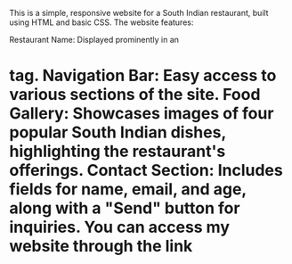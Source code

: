 This is a simple, responsive website for a South Indian restaurant, built using HTML and basic CSS. The website features:

Restaurant Name: Displayed prominently in an <h1> tag.
Navigation Bar: Easy access to various sections of the site.
Food Gallery: Showcases images of four popular South Indian dishes, highlighting the restaurant's offerings.
Contact Section: Includes fields for name, email, and age, along with a "Send" button for inquiries.
You can access my website through the link 
